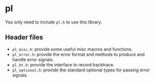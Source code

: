 # pl

You only need to include `pl.h` to use this library.

## Header files

- `pl_misc.h`: provide some useful misc macros and functions.
- `pl_error.h`: provide the error format and methods to produce and handle error signals.
- `pl_bt.h`: provide the interface to record backtrace.
- `pl_optional.h`: provide the standard optional types for passing error signals.
